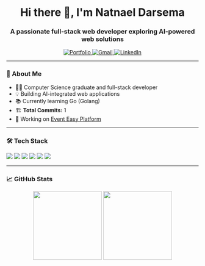 <h1 align="center">Hi there 👋, I'm Natnael Darsema</h1>

<h3 align="center">A passionate full-stack web developer exploring AI-powered web solutions</h3>

<p align="center">
  <a href="https://natiportfolio.vercel.app/" target="_blank">
    <img src="https://img.shields.io/badge/Portfolio-%230077B5.svg?style=for-the-badge&logo=vercel&logoColor=white" alt="Portfolio" />
  </a>
  <a href="mailto:natnaeldarsema@gmail.com">
    <img src="https://img.shields.io/badge/Gmail-D14836?style=for-the-badge&logo=gmail&logoColor=white" alt="Gmail" />
  </a>
  <a href="https://www.linkedin.com/in/nathnael-darsema/" target="_blank">
    <img src="https://img.shields.io/badge/LinkedIn-blue?style=for-the-badge&logo=linkedin&logoColor=white" alt="LinkedIn" />
  </a>
</p>

---

### 🚀 About Me

- 👨‍💻 Computer Science graduate and full-stack developer
- 💡 Building AI-integrated web applications
- 📚 Currently learning Go (Golang)
- 🏗️ **Total Commits:** 1
- 🔭 Working on [Event Easy Platform](https://github.com/Nati-darse/Eventeasy_F.git)

---

### 🛠️ Tech Stack

<p align="left">
  <img src="https://img.shields.io/badge/React-20232A?style=flat&logo=react&logoColor=61DAFB" />
  <img src="https://img.shields.io/badge/Next.js-000000?style=flat&logo=next.js&logoColor=white" />
  <img src="https://img.shields.io/badge/TailwindCSS-06B6D4?style=flat&logo=tailwind-css&logoColor=white" />
  <img src="https://img.shields.io/badge/TypeScript-007ACC?style=flat&logo=typescript&logoColor=white" />
  <img src="https://img.shields.io/badge/Node.js-339933?style=flat&logo=node.js&logoColor=white" />
  <img src="https://img.shields.io/badge/MongoDB-4EA94B?style=flat&logo=mongodb&logoColor=white" />
</p>

---

### 📈 GitHub Stats

<p align="center">
  <img src="https://github-readme-stats.vercel.app/api?username=Nati-darse&show_icons=true&theme=radical&include_all_commits=true" height="180" /> 
  <img src="https://github-readme-stats.vercel.app/api/top-langs/?username=Nati-darse&layout=compact&theme=radical" height="180" />
</p>
